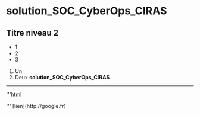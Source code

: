 # solution_SOC_CyberOps_CIRAS
## Titre niveau 2
+ 1
+ 2
+ 3
1. Un
2. Deux
**solution_SOC_CyberOps_CIRAS**

-----
'''html
<html></html>
'''
[lien](http://google.fr)
